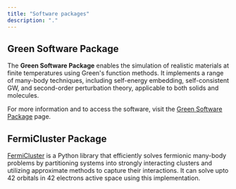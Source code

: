```yaml
---
title: "Software packages"
description: "."
---
```



## Green Software Package

The **Green Software Package** enables the simulation of realistic materials at finite temperatures using Green's function methods. It implements a range of many-body techniques, including self-energy embedding, self-consistent GW, and second-order perturbation theory, applicable to both solids and molecules.

For more information and to access the software, visit the [Green Software Package](https://green-phys.org/) page.


## FermiCluster Package

[FermiCluster](https://github.com/vibinabraham/FermiCluster) is a Python library that efficiently solves fermionic many-body problems by partitioning systems into strongly interacting clusters and utilizing approximate methods to capture their interactions. It can solve upto 42 orbitals in 42 electrons active space using this implementation.


